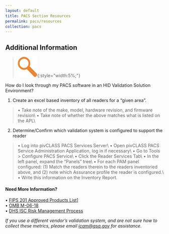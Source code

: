 ```yaml
---
layout: default
title: PACS Section Resources
permalink: pacs/resources
collection: pacs
---
```

## Additional Information 
>![Magnifying Glass logo](../img/focus.png){:style="width:5%;"}

How do I look through my PACS software in an HID Validation Solution Environment?

1. Create an excel based inventory of all readers for a “given area”.
> • Take note of the make, model, hardware revision, and firmware revision\\
> • Take note of whether the above matches what is listed on the APL\
2. Determine/Confirm which validation system is configured to support the reader
> • Log into pivCLASS PACS Services Server\\
> • Open pivCLASS PACS Service Administration Application, log in if necessary\\
> • Go to Tools > Configure PACS Service\\
> • Click the Reader Services Tab\\
> • In the left panel, expand the “Panels” tree\\
> • For each PAM panel configured: (1) Match the readers therein to the readers inventoried above, and (2) note which Assurance profile the reader is configured.\\
> • Write this information on the Inventory Report.

<div class="usa-alert usa-alert-info">
  <div class="usa-alert-body">
    <p class="usa-alert-text"><H4>Need More Information?</H4>
    • <a href="https://www.idmanagement.gov/approved-products-list/">FIPS 201 Approved Products List]</a><br>
    • <a href="https://georgewbush-whitehouse.archives.gov/omb/memoranda/fy2006/m06-18.pdf">OMB M-06-18</a><br>
    • <a href="https://www.dhs.gov/sites/default/files/publications/ISC_Risk-Management-Process_Aug_2013.pdf)">DHS ISC Risk Management Process</a></p> 
</div>
</div>

*If you use a different vendor’s validation system, and are not sure how to collect these metrics, please email icam@gsa.gov for assistance.*

